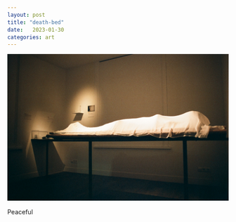 ```yaml
---
layout: post
title: "death-bed"
date:   2023-01-30
categories: art
---
```


![death-bed](/img/arts/nikon-fm/death-bed.jpg)

<span class='image-details'>
Peaceful
</span>
